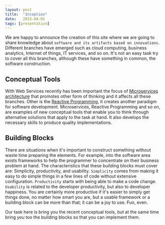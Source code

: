 ```yaml
---
layout: post
title:  "Inception"
date:   2015-04-01
tags: [presentation]
---
```

We are happy to announce the creation of this site where we are going to share knowledge about `software and its artifacts based on innovations`.
Different branches have emerged such as cloud computing, business analytics, Internet of things, IT services, and so on. It's not an easy task try to cover all this branches, although these have something in common, the software construction. 

Conceptual Tools
----------------
With Web Services recently has been important the focus of [Microservices architecture][1] that promotes other form of thinking and it affects all these branches. Other is the [Reactive Programming][2], it creates another paradigm for software development. Microservices, Reactive Programming and so on, are examples of new conceptual tools that enable you to think through alternative solutions that apply to the task at hand. It also develops the necessary skills to produce quality implementations.

Building Blocks
---------------
There are situations when it's important to construct something without waste time preparing the elements. For example, into the software area exists frameworks to help the programmer to concentrate on their business problem at hand.
The characteristics that these building blocks must cover are: Simplicity, productivity, and usability.
`Simplicity` comes from making it easy to do simple things in a few lines of code without extensive configuration. `Productivity` starts with being able to make a code change. `Usability` is related to the developer productivity, but also to developer happiness.
You are certainly more productive if it's easier to simply get things done, no matter how smart you are, but a usable framework or a building block can be more than that; it can be a joy to use. Fun, even.

Our task here is bring you the recent conceptual tools, but at the same time bring you too the building blocks so that you can implement them.

[1]: http://martinfowler.com/articles/microservices.html
[2]: http://www.reactivemanifesto.org/